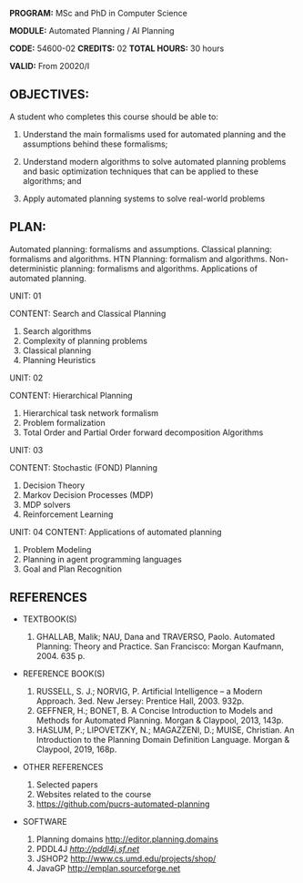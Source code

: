 **PROGRAM:** MSc and PhD in Computer Science
 
**MODULE:** Automated Planning / AI Planning

**CODE:** 54600-02 **CREDITS:** 02 **TOTAL HOURS:** 30 hours 

**VALID:** From 20020/I


## OBJECTIVES: 
A student who completes this course should be able to:

1.  Understand the main formalisms used for automated planning and the assumptions behind these formalisms;

2.  Understand modern algorithms to solve automated planning problems and basic optimization techniques that can be applied to these algorithms; and

3.  Apply automated planning systems to solve real-world problems

## PLAN:

Automated planning: formalisms and assumptions. Classical planning: formalisms and algorithms. HTN Planning: formalism and algorithms. Non-deterministic planning: formalisms and algorithms. Applications of automated planning.

UNIT: 01

CONTENT: Search and Classical Planning

1.  Search algorithms
2.  Complexity of planning problems
3.  Classical planning
4.  Planning Heuristics

UNIT: 02

CONTENT: Hierarchical Planning

1.  Hierarchical task network formalism
2.  Problem formalization
3.  Total Order and Partial Order forward decomposition Algorithms

UNIT: 03

CONTENT: Stochastic (FOND) Planning

1.  Decision Theory
2.  Markov Decision Processes (MDP)
3.  MDP solvers
4.  Reinforcement Learning

UNIT: 04
CONTENT: Applications of automated planning

1.  Problem Modeling
2.  Planning in agent programming languages
3.  Goal and Plan Recognition

## REFERENCES

-   TEXTBOOK(S)

	1.  GHALLAB, Malik; NAU, Dana and TRAVERSO, Paolo. Automated Planning: Theory and Practice. San Francisco: Morgan Kaufmann, 2004. 635 p.

-   REFERENCE BOOK(S)

	1.  RUSSELL, S. J.; NORVIG, P. Artificial Intelligence – a Modern Approach. 3ed. New Jersey: Prentice Hall, 2003. 932p.
	2. GEFFNER, H.; BONET, B. A Concise Introduction to Models and Methods for Automated Planning. Morgan & Claypool, 2013, 143p.
	3. HASLUM, P.; LIPOVETZKY, N.; MAGAZZENI, D.; MUISE, Christian. An Introduction to the Planning Domain Definition Language. Morgan & Claypool, 2019, 168p.

-   OTHER REFERENCES

	1.  Selected papers
	2.  Websites related to the course
	3.  <https://github.com/pucrs-automated-planning>

-   SOFTWARE

	1.  Planning domains <http://editor.planning.domains>
	2. PDDL4J *http://pddl4j.sf.net*
	3.  JSHOP2 <http://www.cs.umd.edu/projects/shop/>
	4.  JavaGP <http://emplan.sourceforge.net>


